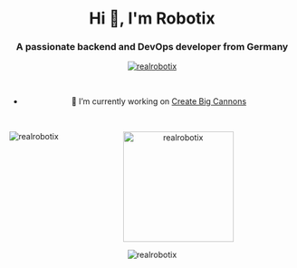 <div align="center"><h1 align="center">Hi 👋, I'm Robotix</h1>
<h3 align="center">A passionate backend and DevOps developer from Germany</h3>
<p align="center"> <a href="https://github.com/ryo-ma/github-profile-trophy"><img src="https://github-profile-trophy.vercel.app/?username=realrobotix&theme=onedark&column=5&rank=-C,-B&no-frame=true" alt="realrobotix" /></a> </p><div/>
<br>

- 🔭 I’m currently working on [Create Big Cannons](https://github.com/Cannoneers-of-Create/CreateBigCannons)

<br>
<div>
<p><img align="left" src="https://github-readme-stats.vercel.app/api?username=realrobotix&show_icons=true&locale=en&theme=onedark&hide_border=true&count_private=true" alt="realrobotix" /><p/>
<p>&nbsp;<img align="center" height=195 src="https://github-readme-stats.vercel.app/api/top-langs?username=realrobotix&show_icons=true&locale=en&layout=compact&theme=onedark&hide_border=true&langs_count=6" alt="realrobotix" /><p/>
<div/>
<p><img src="https://github-readme-streak-stats.herokuapp.com/?user=realrobotix&theme=onedark&hide_border=true" alt="realrobotix" /></p>

